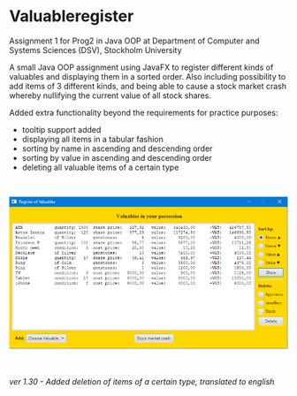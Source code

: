 # Valuableregister
Assignment 1 for Prog2 in Java OOP at Department of Computer and Systems Sciences (DSV), Stockholm University

A small Java OOP assignment using JavaFX to register different kinds of valuables and displaying them in a sorted order. Also including possibility to add items of 3 different kinds, and being able to cause a stock market crash whereby nullifying the current value of all stock shares.

Added extra functionality beyond the requirements for practice purposes:
<ul>
<li>tooltip support added</li>
<li>displaying all items in a tabular fashion</li>
<li>sorting by name in ascending and descending order</li>
<li>sorting by value in ascending and descending order</li>
<li>deleting all valuable items of a certain type</li>
</ul>
</br>

![Image of Valuable Register](Valuable_Register_eng.png)

</br></br>
<i>ver 1.30 - Added deletion of items of a certain type, translated to english</i>
